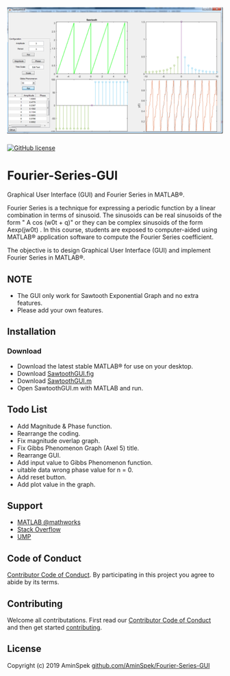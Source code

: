 # ![GitHub Logo](https://github.com/AminSpek/Fourier-Series-GUI/blob/master/Sawtooth.png)

[![GitHub license](https://img.shields.io/github/license/AminSpek/Fourier-Series-GUI.svg?style=plastic)](https://github.com/AminSpek/Fourier-Series-GUI/blob/master/LICENSE)


# Fourier-Series-GUI
Graphical User Interface (GUI) and Fourier Series in MATLAB®.

Fourier Series is a technique for expressing a periodic function by a linear combination in terms of sinusoid. The sinusoids can be real sinusoids of the form " A cos (w0t + q)" or they can be complex sinusoids of the form Aexp(jw0t) . In this course, students are exposed to computer-aided using MATLAB® application software to compute the Fourier Series coefficient.

The objective is to design Graphical User Interface (GUI) and implement Fourier Series in MATLAB®.

## NOTE
- The GUI only work for Sawtooth Exponential Graph and no extra features. 
- Please add your own features.

## Installation

### Download
- Download the latest stable MATLAB® for use on your desktop.
- Download [SawtoothGUI.fig](https://github.com/AminSpek/Fourier-Series-GUI/raw/master/SawtoothGUI.fig)
- Download [SawtoothGUI.m](https://github.com/AminSpek/Fourier-Series-GUI/raw/master/SawtoothGUI.m)
- Open SawtoothGUI.m with MATLAB and run.

## Todo List
- Add Magnitude & Phase function.
- Rearrange the coding.
- Fix magnitude overlap graph.
- Fix Gibbs Phenomenon Graph (Axel 5) title.
- Rearrange GUI.
- Add input value to Gibbs Phenomenon function.
- uitable data wrong phase value for n = 0.
- Add reset button.
- Add plot value in the graph.


## Support

- [MATLAB @mathworks](https://www.mathworks.com/help/signal/ref/sawtooth.html)
- [Stack Overflow](https://stackoverflow.com/questions/tagged/matlab)
- [UMP](https://www.ump.edu.my)


## Code of Conduct

[Contributor Code of Conduct][CODE_OF_CONDUCT]. By participating in this project you agree to abide by its terms.

## Contributing

Welcome all contributations. First read our [Contributor Code of Conduct][CODE_OF_CONDUCT] and then get started [contributing][CONTRIBUTING].

## License

Copyright (c) 2019 AminSpek [github.com/AminSpek/Fourier-Series-GUI][github]



[release]: https://github.com/AminSpek/Fourier-Series-GUI
[website]: https://github.com/AminSpek/Fourier-Series-GUI
[github]: https://github.com/AminSpek/Fourier-Series-GUI
[USAGE]: ./USAGE.md
[CHANGELOG]: ./CHANGELOG.md
[CODE_OF_CONDUCT]: ./CODE_OF_CONDUCT.md
[CONTRIBUTING]: ./CONTRIBUTING.md
